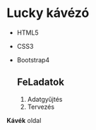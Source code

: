 # Lucky kávézó
- HTML5 
- CSS3
- Bootstrap4

  ## FeLadatok
  1. Adatgyűjtés
  2. Tervezés
 
**Kávék** oldal
